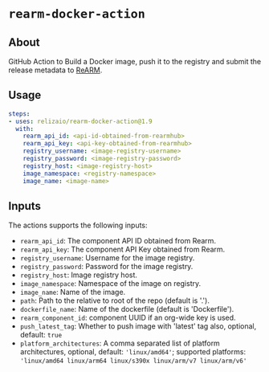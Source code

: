 # `rearm-docker-action`

## About

GitHub Action to Build a Docker image, push it to the registry and submit the release metadata to [ReARM](https://github.com/relizaio/rearm).

## Usage

```yaml
steps:
- uses: relizaio/rearm-docker-action@1.9
  with:
    rearm_api_id: <api-id-obtained-from-rearmhub>
    rearm_api_key: <api-key-obtained-from-rearmhub>
    registry_username: <image-registry-username>
    registry_password: <image-registry-password>
    registry_host: <image-registry-host>
    image_namespace: <registry-namespace>
    image_name: <image-name>
```

## Inputs
The actions supports the following inputs:

- `rearm_api_id`: The component API ID obtained from Rearm.
- `rearm_api_key`: The component API Key obtained from Rearm.
- `registry_username`: Username for the image registry.
- `registry_password`: Password for the image registry.
- `registry_host`: Image registry host.
- `image_namespace`: Namespace of the image on registry.
- `image_name`: Name of the image.
- `path`: Path to the relative to root of the repo (default is '.').
- `dockerfile_name`: Name of the dockerfile (default is 'Dockerfile').
- `rearm_component_id`: component UUID if an org-wide key is used.
- `push_latest_tag`: Whether to push image with 'latest' tag also, optional, default: `true`
- `platform_architectures`: A comma separated list of platform architectures, optional, default: `'linux/amd64'`; supported platforms: `'linux/amd64 linux/arm64 linux/s390x linux/arm/v7 linux/arm/v6'`

